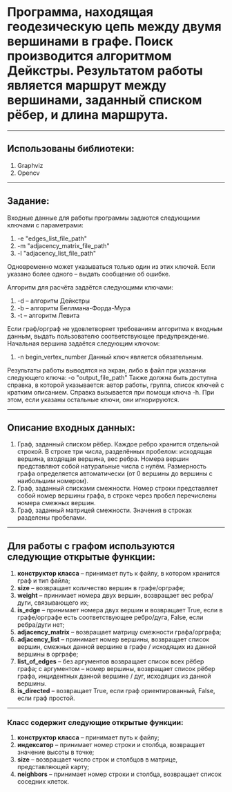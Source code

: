 # Программа, находящая геодезическую цепь между двумя вершинами в графе. Поиск производится алгоритмом Дейкстры. Результатом работы является маршрут между вершинами, заданный списком рёбер, и длина маршрута. 

---

## Использованы библиотеки:

1. Graphviz
2. Opencv

---

## Задание:

Входные данные для работы программы задаются следующими ключами
с параметрами:
1. -e "edges_list_file_path"
2. -m "adjacency_matrix_file_path"
3. -l "adjacency_list_file_path"

Одновременно может указываться только один из этих ключей. Если
указано более одного – выдать сообщение об ошибке.

Алгоритм для расчёта задаётся следующими ключами:
1. -d – алгоритм Дейкстры
2. -b – алгоритм Беллмана-Форда-Мура
3. -t – алгоритм Левита

Если граф/орграф не удовлетворяет требованиям алгоритма к входным
данным, выдать пользователю соответствующее предупреждение.
Начальная вершина задаётся следующим ключом:
1. -n begin_vertex_number
Данный ключ является обязательным.

Результаты работы выводятся на экран, либо в файл при указании
следующего ключа:
-o "output_file_path"
Также должна быть доступна справка, в которой указывается: автор
работы, группа, список ключей с кратким описанием. Справка вызывается
при помощи ключа -h. При этом, если указаны остальные ключи, они
игнорируются.

---

## Описание входных данных:

1. Граф, заданный списком рёбер. Каждое ребро хранится отдельной
строкой. В строке три числа, разделённых пробелом: исходящая
вершина, входящая вершина, вес ребра. Номера вершин представляют
собой натуральные числа с нулём. Размерность графа определяется
автоматически (от 0 вершины до вершины с наибольшим номером).
2. Граф, заданный списками смежности. Номер строки представляет собой
номер вершины графа, в строке через пробел перечислены номера
смежных вершин.
3. Граф, заданный матрицей смежности. Значения в строках разделены
пробелами.

---

## Для работы с графом используются следующие открытые функции:

1. **конструктор класса** – принимает путь к файлу, в котором хранится
граф и тип файла;
2. **size** – возвращает количество вершин в графе/орграфе;
3. **weight** – принимает номера двух вершин, возвращает вес ребра/дуги,
связывающего их;
4. **is_edge** – принимает номера двух вершин и возвращает True, если в
графе/орграфе есть соответствующее ребро/дуга, False, если
ребра/дуги нет;
5. **adjacency_matrix** – возвращает матрицу смежности графа/орграфа;
6. **adjacency_list** – принимает номер вершины, возвращает список
вершин, смежных данной вершине в графе / исходящих из данной
вершины в орграфе;
7. **list_of_edges** – без аргументов возвращает список всех рёбер графа;
с аргументом – номер вершины, возвращает список рёбер графа,
инцидентных данной вершине / дуг, исходящих из данной вершины.
8. **is_directed** – возвращает True, если граф ориентированный, False,
если граф простой.

---

### Класс содержит следующие открытые функции:

1. **конструктор класса** – принимает путь к файлу;
2. **индексатор** – принимает номер строки и столбца, возвращает значение
высоты в точке;
3. **size** – возвращает число строк и столбцов в матрице, представляющей
карту;
4. **neighbors** – принимает номер строки и столбца, возвращает список
соседних клеток.